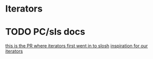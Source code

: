 # Iterators

# TODO PC/sls docs
[this is the PR where iterators first went in to slosh](https://github.com/sl-sh-dev/sl-sh/pull/181)
[inspiration for our iterators](https://www.tfeb.org/fragments/2024/05/15/an-iteration-construct-for-common-lisp/)
